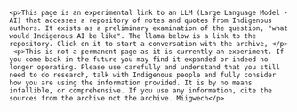     <p>This page is an experimental link to an LLM (Large Language Model - AI) that accesses a repository of notes and quotes from Indigenous authors. It exists as a preliminary examination of the question, "what would Indigenous AI be like". The llama below is a link to the repository. Click on it to start a conversation with the archive, </p>
     <p>This is not a permanent page as it is currently an experiment. If you come back in the future you may find it expanded or indeed no longer operating. Please use carefully and understand that you still need to do research, talk with Indigenous people and fully consider how you are using the information provided. It is by no means infallible, or comprehensive. If you use any information, cite the sources from the archive not the archive. Miigwech</p>

<script type="text/javascript" src="https://auraembed-api.uit.yorku.ca/embed/69/load" async> </script>
